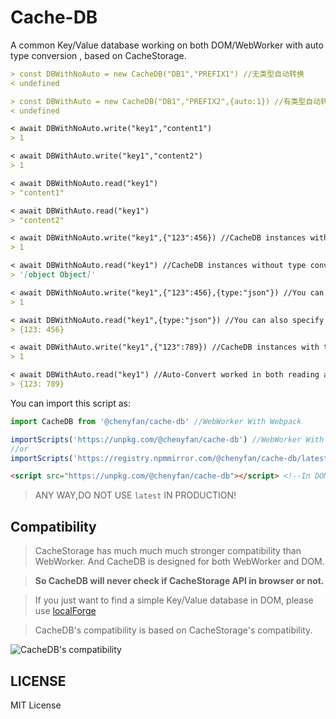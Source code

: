 # Cache-DB

A common Key/Value database working on both DOM/WebWorker with auto type conversion , based on CacheStorage.


```md
> const DBWithNoAuto = new CacheDB("DB1","PREFIX1") //无类型自动转换
< undefined

> const DBWithAuto = new CacheDB("DB1","PREFIX2",{auto:1}) //有类型自动转换
< undefined

< await DBWithNoAuto.write("key1","content1")
> 1

< await DBWithAuto.write("key1","content2")
> 1

< await DBWithNoAuto.read("key1")
> "content1"

< await DBWithAuto.read("key1")
> "content2"

< await DBWithNoAuto.write("key1",{"123":456}) //CacheDB instances without type conversion require manual type conversion when writing, otherwise they will be directly converted to a '[object object]' string
> 1

< await DBWithNoAuto.read("key1") //CacheDB instances without type conversion also need to manually convert the type when reading, otherwise they will be returned in string form
> '[object Object]' 

< await DBWithNoAuto.write("key1",{"123":456},{type:"json"}) //You can specify the type when writing to avoid manual conversion
> 1

< await DBWithNoAuto.read("key1",{type:"json"}) //You can also specify the type when reading to avoid manual conversion
> {123: 456}

< await DBWithAuto.write("key1",{"123":789}) //CacheDB instances with type conversion do not require manual type conversion when writing.It will automatically convert the type according to the content.
> 1

< await DBWithAuto.read("key1") //Auto-Convert worked in both reading and writing.
> {123: 789}
```

You can import this script as:

```js
import CacheDB from '@chenyfan/cache-db' //WebWorker With Webpack
```

```js
importScripts('https://unpkg.com/@chenyfan/cache-db') //WebWorker With JSDelivr CDN
//or
importScripts('https://registry.npmmirror.com/@chenyfan/cache-db/latest/files') //WebWorker With NPM Mirror CDN
```

```html
<script src="https://unpkg.com/@chenyfan/cache-db"></script> <!--In DOM-->
```

> ANY WAY,DO NOT USE `latest` IN PRODUCTION!

## Compatibility

> CacheStorage has much much much stronger compatibility than WebWorker. And CacheDB is designed for both WebWorker and DOM.

> **So CacheDB will never check if CacheStorage API in browser or not.**

> If you just want to find a simple Key/Value database in DOM, please use [localForge](https://github.com/localForage/localForage)

> CacheDB's compatibility is based on CacheStorage's compatibility.

![CacheDB's compatibility ](https://github.com/CrazyCreativeDream/CacheDB/assets/53730587/a7eb9eac-fa10-4635-9870-038460270e3e)

## LICENSE

MIT License